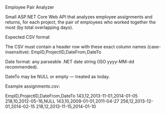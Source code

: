 Employee Pair Analyzer

Small ASP.NET Core Web API that analyzes employee assignments and returns, for each project, the pair of employees who worked together the most (by total overlapping days).

Expected CSV format

The CSV must contain a header row with these exact column names (case-insensitive):
EmpID,ProjectID,DateFrom,DateTo

Date format: any parseable .NET date string (ISO yyyy-MM-dd recommended).

DateTo may be NULL or empty — treated as today.

Example assignments.csv:

EmpID,ProjectID,DateFrom,DateTo
143,12,2013-11-01,2014-01-05
218,10,2012-05-16,NULL
143,10,2009-01-01,2011-04-27
256,12,2013-12-01,2014-02-15
218,12,2013-11-15,2014-01-10
